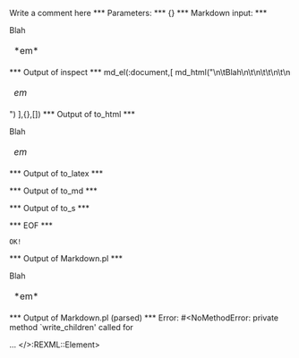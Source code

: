 Write a comment here
*** Parameters: ***
{}
*** Markdown input: ***
<table markdown='1'>
	Blah
	<thead>
		<td>*em*</td>
	</thead>
</table>

*** Output of inspect ***
md_el(:document,[
	md_html("<table markdown='1'>\n\tBlah\n\t<thead>\n\t\t<td>*em*</td>\n\t</thead>\n</table>")
],{},[])
*** Output of to_html ***
<table>Blah<thead>
		<td><em>em</em></td>
	</thead>
</table>
*** Output of to_latex ***

*** Output of to_md ***

*** Output of to_s ***

*** EOF ***



	OK!



*** Output of Markdown.pl ***
<table markdown='1'>
    Blah
    <thead>
        <td>*em*</td>
    </thead>
</table>

*** Output of Markdown.pl (parsed) ***
Error: #<NoMethodError: private method `write_children' called for <div> ... </>:REXML::Element>

